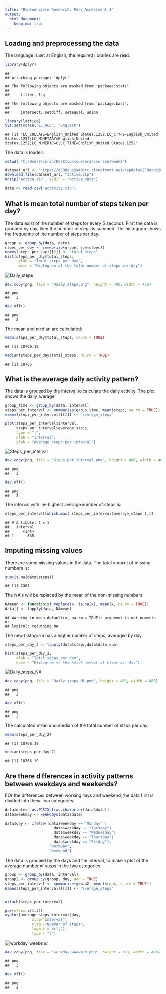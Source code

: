 ```yaml
---
title: "Reproducible Research: Peer Assessment 1"
output: 
  html_document:
    keep_md: true
---
```





## Loading and preprocessing the data

The language is set at English, the required libraries are read.



```r
library(dplyr)
```

```
## 
## Attaching package: 'dplyr'
```

```
## The following objects are masked from 'package:stats':
## 
##     filter, lag
```

```
## The following objects are masked from 'package:base':
## 
##     intersect, setdiff, setequal, union
```

```r
library(lattice)
Sys.setlocale("LC_ALL", "English")
```

```
## [1] "LC_COLLATE=English_United States.1252;LC_CTYPE=English_United States.1252;LC_MONETARY=English_United States.1252;LC_NUMERIC=C;LC_TIME=English_United States.1252"
```

The data is loaded:

```r
setwd( "C:/Users/corin/Desktop/coursera/course5/week2")

dataset_url <- "https://d396qusza40orc.cloudfront.net/repdata%2Fdata%2Factivity.zip"
download.file(dataset_url, "active.zip")
unzip("active.zip", exdir = "active_data")

data <- read.csv("activity.csv")
```


## What is mean total number of steps taken per day?

The data exist of the number of steps for every 5 seconds. First the data is grouped by day, then the number of steps is summed. The histogram shows the frequentie of the number of steps per day.


```r
group <- group_by(data, date)
steps_per_day <- summarize(group, sum(steps))
names(steps_per_day)[[2]] <- "total_steps"
hist(steps_per_day$total_steps, 
      xlab = "Total steps per day", 
      main = "Histogram of the total number of steps per day")
```

![Daily_steps](instructions_fig/Daily_steps.png) 


```r
dev.copy(png, file = "Daily_steps.png", height = 480, width = 480)
```

```
## png 
##   3
```

```r
dev.off()
```

```
## png 
##   2
```

The mean and median are calculated:

```r
mean(steps_per_day$total_steps, na.rm = TRUE)
```

```
## [1] 10766.19
```

```r
median(steps_per_day$total_steps, na.rm = TRUE)
```

```
## [1] 10765
```


## What is the average daily activity pattern?
The data is grouped by the interval to calculate the daily activity. The plot shows the daily average


```r
group_time <- group_by(data, interval)
steps_per_interval <- summarize(group_time, mean(steps, na.rm = TRUE))
names(steps_per_interval)[[2]] <- "average_steps"

plot(steps_per_interval$interval, 
     steps_per_interval$average_steps, 
     type = "l", 
     xlab = "Interval", 
     ylab = "Average steps per interval")
```

![Steps_per_interval](instructions_fig/Steps_per_interval.png) 


```r
dev.copy(png, file = "Steps_per_interval.png", height = 480, width = 480)
```

```
## png 
##   3
```

```r
dev.off()
```

```
## png 
##   2
```

The interval with the highest average number of steps is:

```r
steps_per_interval[which.max( steps_per_interval$average_steps ),1]
```

```
## # A tibble: 1 x 1
##   interval
##      <int>
## 1      835
```

## Imputing missing values

There are some missing values in the data. 
The total amount of missing numbers is:

```r
sum(is.na(data$steps))
```

```
## [1] 2304
```

The NA's will be replaced by the mean of the non-missing numbers:

```r
NAmean <- function(x) replace(x, is.na(x), mean(x, na.rm = TRUE))
data[] <- lapply(data, NAmean)
```

```
## Warning in mean.default(x, na.rm = TRUE): argument is not numeric or
## logical: returning NA
```

The new histogram has a higher number of steps, averaged by day. 


```r
steps_per_day_2 <- tapply(data$steps,data$date,sum)

hist(steps_per_day_2,
     xlab = "Total steps per day", 
     main = "Histogram of the total number of steps per day")
```

![Daily_steps_NA](instructions_fig/Daily_steps_NA.png) 


```r
dev.copy(png, file = "Daily_steps_NA.png", height = 480, width = 480)
```

```
## png 
##   3
```

```r
dev.off()
```

```
## png 
##   2
```

The calculated mean and median of the total number of steps per day:


```r
mean(steps_per_day_2)
```

```
## [1] 10766.19
```

```r
median(steps_per_day_2)
```

```
## [1] 10766.19
```
## Are there differences in activity patterns between weekdays and weekends?

FOr the differences between working days and weekend, the data first is divided into these two categories:

```r
data$date<- as.POSIXct(as.character(data$date))
data$weekday <- weekdays(data$date)

data$day <- ifelse((data$weekday == "Monday" | 
                      data$weekday == "Tuesday"|
                      data$weekday == "Wednesday"|
                      data$weekday == "Thursday"|
                      data$weekday == "Friday"),
                    "workday",
                    "weekend")
```

The data is grouped by the days and the interval, to make a plot of the average number of steps in the two categories. 

```r
group <- group_by(data, interval)
group2 <- group_by(group, day, add = TRUE)
steps_per_interval <- summarize(group2, mean(steps, na.rm = TRUE))
names(steps_per_interval)[[3]] <- "average_steps"


attach(steps_per_interval)

par(mfrow=c(2,1))
xyplot(average_steps~interval|day,
            xlab="Interval",
            ylab ="Number of steps",
            layout = c(1,2),
            type = "l")
```

![workday_weekend](instructions_fig/workday_weekend.png) 


```r
dev.copy(png, file = "workday_weekend.png", height = 480, width = 480)
```

```
## png 
##   3
```

```r
dev.off()
```

```
## png 
##   2
```
